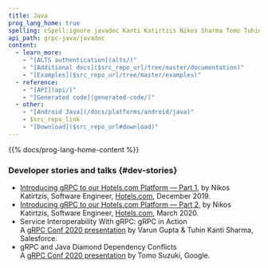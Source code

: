 ```yaml
---
title: Java
prog_lang_home: true
spelling: cSpell:ignore javadoc Kanti Katirtzis Nikos Sharma Tomo Tuhin youtube Varun
api_path: grpc-java/javadoc
content:
  - learn_more:
    - "[ALTS authentication](alts/)"
    - "[Additional docs]($src_repo_url/tree/master/documentation)"
    - "[Examples]($src_repo_url/tree/master/examples)"
  - reference:
    - "[API](api/)"
    - "[Generated code](generated-code/)"
  - other:
    - "[Android Java](/docs/platforms/android/java)"
    - $src_repo_link
    - "[Download]($src_repo_url#download)"
---
```


{{% docs/prog-lang-home-content %}}

### Developer stories and talks {#dev-stories}

- [Introducing gRPC to our Hotels.com Platform — Part 1][],
  by Nikos Katirtzis, Software Engineer, [Hotels.com][],
  <span title="2020-12-17">December 2019</span>.
- [Introducing gRPC to our Hotels.com Platform — Part 2][],
  by Nikos Katirtzis, Software Engineer, [Hotels.com][],
  <span title="2020-03-05">March 2020</span>.
- Service Interoperability With gRPC: gRPC in Action
  <a class="icon" href="https://youtu.be/MLS7TFHrn_c"><i class="fab fa-youtube"></i>
  </a><a class="icon" href="https://static.sched.com/hosted_files/grpcconf20/d3/Service%20Interoperability%20with%20gRPC.pdf"><i class="far fa-file"></i></a><br>
  A [gRPC Conf 2020 presentation](https://sched.co/cRfl)
  by Varun Gupta & Tuhin Kanti Sharma, Salesforce.
- gRPC and Java Diamond Dependency Conflicts
  <a class="icon" href="https://youtu.be/4M5fC9XrtKs">
    <i class="fab fa-youtube"></i>
  </a><a class="icon" href="https://static.sched.com/hosted_files/grpcconf20/7a/gRPC%20and%20Java%20Diamond%20Dependency%20Conflicts.pdf"><i class="far fa-file"></i></a><br>
  A [gRPC Conf 2020 presentation](https://sched.co/cRfT)
  by Tomo Suzuki, Google.

[Hotels.com]: https://hotels.com
[Introducing gRPC to our Hotels.com Platform — Part 1]: https://medium.com/expedia-group-tech/introducing-grpc-to-our-hotels-com-platform-part-1-61716af50b13
[Introducing gRPC to our Hotels.com Platform — Part 2]: https://medium.com/expedia-group-tech/introducing-grpc-to-our-hotels-com-platform-part-2-8024a1dda0aa